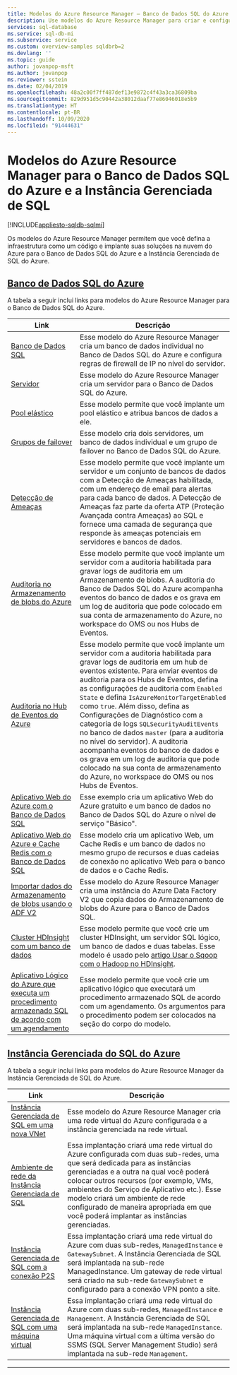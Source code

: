 ```yaml
---
title: Modelos do Azure Resource Manager – Banco de Dados SQL do Azure e Instância Gerenciada de SQL
description: Use modelos do Azure Resource Manager para criar e configurar um Banco de Dados SQL do Azure e uma Instância Gerenciada de SQL do Azure.
services: sql-database
ms.service: sql-db-mi
ms.subservice: service
ms.custom: overview-samples sqldbrb=2
ms.devlang: ''
ms.topic: guide
author: jovanpop-msft
ms.author: jovanpop
ms.reviewer: sstein
ms.date: 02/04/2019
ms.openlocfilehash: 48a2c00f7ff487def13e9872c4f43a3ca36809ba
ms.sourcegitcommit: 829d951d5c90442a38012daaf77e86046018e5b9
ms.translationtype: HT
ms.contentlocale: pt-BR
ms.lasthandoff: 10/09/2020
ms.locfileid: "91444631"
---
```

# <a name="azure-resource-manager-templates-for-azure-sql-database--sql-managed-instance"></a>Modelos do Azure Resource Manager para o Banco de Dados SQL do Azure e a Instância Gerenciada de SQL
[!INCLUDE[appliesto-sqldb-sqlmi](../includes/appliesto-sqldb-sqlmi.md)]

Os modelos do Azure Resource Manager permitem que você defina a infraestrutura como um código e implante suas soluções na nuvem do Azure para o Banco de Dados SQL do Azure e a Instância Gerenciada de SQL do Azure.

## <a name="azure-sql-database"></a>[Banco de Dados SQL do Azure](#tab/single-database)

A tabela a seguir inclui links para modelos do Azure Resource Manager para o Banco de Dados SQL do Azure.

|Link |Descrição|
|---|---|
| [Banco de Dados SQL](https://github.com/Azure/azure-quickstart-templates/tree/master/201-sql-database-transparent-encryption-create) | Esse modelo do Azure Resource Manager cria um banco de dados individual no Banco de Dados SQL do Azure e configura regras de firewall de IP no nível do servidor. |
| [Servidor](https://github.com/Azure/azure-quickstart-templates/tree/master/101-sql-logical-server) | Esse modelo do Azure Resource Manager cria um servidor para o Banco de Dados SQL do Azure. |
| [Pool elástico](https://github.com/Azure/azure-quickstart-templates/tree/master/101-sql-elastic-pool-create) | Esse modelo permite que você implante um pool elástico e atribua bancos de dados a ele. |
| [Grupos de failover](https://github.com/Azure/azure-quickstart-templates/tree/master/101-sql-with-failover-group) | Esse modelo cria dois servidores, um banco de dados individual e um grupo de failover no Banco de Dados SQL do Azure.|
| [Detecção de Ameaças](https://github.com/Azure/azure-quickstart-templates/tree/master/201-sql-threat-detection-db-policy-multiple-databases) | Esse modelo permite que você implante um servidor e um conjunto de bancos de dados com a Detecção de Ameaças habilitada, com um endereço de email para alertas para cada banco de dados. A Detecção de Ameaças faz parte da oferta ATP (Proteção Avançada contra Ameaças) ao SQL e fornece uma camada de segurança que responde às ameaças potenciais em servidores e bancos de dados.|
| [Auditoria no Armazenamento de blobs do Azure](https://github.com/Azure/azure-quickstart-templates/tree/master/201-sql-auditing-server-policy-to-blob-storage) | Esse modelo permite que você implante um servidor com a auditoria habilitada para gravar logs de auditoria em um Armazenamento de blobs. A auditoria do Banco de Dados SQL do Azure acompanha eventos do banco de dados e os grava em um log de auditoria que pode colocado em sua conta de armazenamento do Azure, no workspace do OMS ou nos Hubs de Eventos.|
| [Auditoria no Hub de Eventos do Azure](https://github.com/Azure/azure-quickstart-templates/tree/master/201-sql-auditing-server-policy-to-eventhub) | Esse modelo permite que você implante um servidor com a auditoria habilitada para gravar logs de auditoria em um hub de eventos existente. Para enviar eventos de auditoria para os Hubs de Eventos, defina as configurações de auditoria com `Enabled` `State` e defina `IsAzureMonitorTargetEnabled` como `true`. Além disso, defina as Configurações de Diagnóstico com a categoria de logs `SQLSecurityAuditEvents` no banco de dados `master` (para a auditoria no nível do servidor). A auditoria acompanha eventos do banco de dados e os grava em um log de auditoria que pode colocado na sua conta de armazenamento do Azure, no workspace do OMS ou nos Hubs de Eventos.|
| [Aplicativo Web do Azure com o Banco de Dados SQL](https://github.com/Azure/azure-quickstart-templates/tree/master/201-web-app-sql-database) | Esse exemplo cria um aplicativo Web do Azure gratuito e um banco de dados no Banco de Dados SQL do Azure o nível de serviço "Básico".|
| [Aplicativo Web do Azure e Cache Redis com o Banco de Dados SQL](https://github.com/Azure/azure-quickstart-templates/tree/master/201-web-app-redis-cache-sql-database) | Esse modelo cria um aplicativo Web, um Cache Redis e um banco de dados no mesmo grupo de recursos e duas cadeias de conexão no aplicativo Web para o banco de dados e o Cache Redis.|
| [Importar dados do Armazenamento de blobs usando o ADF V2](https://github.com/Azure/azure-quickstart-templates/tree/master/101-data-factory-v2-blob-to-sql-copy) | Esse modelo do Azure Resource Manager cria uma instância do Azure Data Factory V2 que copia dados do Armazenamento de blobs do Azure para o Banco de Dados SQL.|
| [Cluster HDInsight com um banco de dados](https://github.com/Azure/azure-quickstart-templates/tree/master/101-hdinsight-linux-with-sql-database) | Esse modelo permite que você crie um cluster HDInsight, um servidor SQL lógico, um banco de dados e duas tabelas. Esse modelo é usado pelo [artigo Usar o Sqoop com o Hadoop no HDInsight](https://docs.microsoft.com/azure/hdinsight/hadoop/hdinsight-use-sqoop). |
| [Aplicativo Lógico do Azure que executa um procedimento armazenado SQL de acordo com um agendamento](https://github.com/Azure/azure-quickstart-templates/tree/master/101-logic-app-sql-proc) | Esse modelo permite que você crie um aplicativo lógico que executará um procedimento armazenado SQL de acordo com um agendamento. Os argumentos para o procedimento podem ser colocados na seção do corpo do modelo.|

## <a name="azure-sql-managed-instance"></a>[Instância Gerenciada do SQL do Azure](#tab/managed-instance)

A tabela a seguir inclui links para modelos do Azure Resource Manager da Instância Gerenciada de SQL do Azure.

|Link|Descrição|
|---|---|
| [Instância Gerenciada de SQL em uma nova VNet](https://github.com/Azure/azure-quickstart-templates/tree/master/101-sqlmi-new-vnet) | Esse modelo do Azure Resource Manager cria uma rede virtual do Azure configurada e a instância gerenciada na rede virtual. |
| [Ambiente de rede da Instância Gerenciada de SQL](https://github.com/Azure/azure-quickstart-templates/tree/master/101-sql-managed-instance-azure-environment) | Essa implantação criará uma rede virtual do Azure configurada com duas sub-redes, uma que será dedicada para as instâncias gerenciadas e a outra na qual você poderá colocar outros recursos (por exemplo, VMs, ambientes do Serviço de Aplicativo etc.). Esse modelo criará um ambiente de rede configurado de maneira apropriada em que você poderá implantar as instâncias gerenciadas. |
| [Instância Gerenciada de SQL com a conexão P2S](https://github.com/Azure/azure-quickstart-templates/tree/master/201-sqlmi-new-vnet-w-point-to-site-vpn) | Essa implantação criará uma rede virtual do Azure com duas sub-redes, `ManagedInstance` e `GatewaySubnet`. A Instância Gerenciada de SQL será implantada na sub-rede ManagedInstance. Um gateway de rede virtual será criado na sub-rede `GatewaySubnet` e configurado para a conexão VPN ponto a site. |
| [Instância Gerenciada de SQL com uma máquina virtual](https://github.com/Azure/azure-quickstart-templates/tree/master/201-sqlmi-new-vnet-w-jumpbox) | Essa implantação criará uma rede virtual do Azure com duas sub-redes, `ManagedInstance` e `Management`. A Instância Gerenciada de SQL será implantada na sub-rede `ManagedInstance`. Uma máquina virtual com a última versão do SSMS (SQL Server Management Studio) será implantada na sub-rede `Management`. |

---

